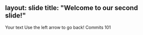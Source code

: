 layout: slide
title: "Welcome to our second slide!"
---
Your text
Use the left arrow to go back!
Commits 101
